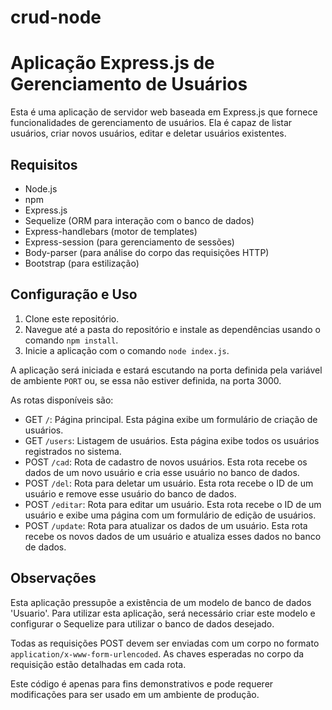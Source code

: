 # crud-node
# Aplicação Express.js de Gerenciamento de Usuários

Esta é uma aplicação de servidor web baseada em Express.js que fornece funcionalidades de gerenciamento de usuários. Ela é capaz de listar usuários, criar novos usuários, editar e deletar usuários existentes.

## Requisitos

* Node.js
* npm
* Express.js
* Sequelize (ORM para interação com o banco de dados)
* Express-handlebars (motor de templates)
* Express-session (para gerenciamento de sessões)
* Body-parser (para análise do corpo das requisições HTTP)
* Bootstrap (para estilização)

## Configuração e Uso

1. Clone este repositório.
2. Navegue até a pasta do repositório e instale as dependências usando o comando `npm install`.
3. Inicie a aplicação com o comando `node index.js`.

A aplicação será iniciada e estará escutando na porta definida pela variável de ambiente `PORT` ou, se essa não estiver definida, na porta 3000.

As rotas disponíveis são:

* GET `/`: Página principal. Esta página exibe um formulário de criação de usuários.
* GET `/users`: Listagem de usuários. Esta página exibe todos os usuários registrados no sistema.
* POST `/cad`: Rota de cadastro de novos usuários. Esta rota recebe os dados de um novo usuário e cria esse usuário no banco de dados.
* POST `/del`: Rota para deletar um usuário. Esta rota recebe o ID de um usuário e remove esse usuário do banco de dados.
* POST `/editar`: Rota para editar um usuário. Esta rota recebe o ID de um usuário e exibe uma página com um formulário de edição de usuários.
* POST `/update`: Rota para atualizar os dados de um usuário. Esta rota recebe os novos dados de um usuário e atualiza esses dados no banco de dados.

## Observações

Esta aplicação pressupõe a existência de um modelo de banco de dados 'Usuario'. Para utilizar esta aplicação, será necessário criar este modelo e configurar o Sequelize para utilizar o banco de dados desejado.

Todas as requisições POST devem ser enviadas com um corpo no formato `application/x-www-form-urlencoded`. As chaves esperadas no corpo da requisição estão detalhadas em cada rota.

Este código é apenas para fins demonstrativos e pode requerer modificações para ser usado em um ambiente de produção.
